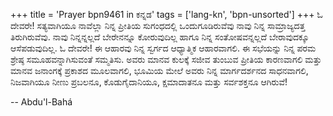 +++
title = 'Prayer bpn9461 in ಕನ್ನಡ'
tags = ['lang-kn', 'bpn-unsorted']
+++
ಓ ದೇವರೇ! ಸತ್ಯವಾಗಿಯೂ ನಾವೆಲ್ಲಾ ನಿನ್ನ ಪ್ರೀತಿಯ ಸುಗಂಧದಲ್ಲಿ ಒಂದುಗೂಡಿರುವೆವು ನಾವು ನಿನ್ನ ಸಾಮ್ರಾಜ್ಯದತ್ತ ತಿರುಗಿರುವೆವು.  ನಾವು ನಿನ್ನನ್ನಲ್ಲದೆ ಬೇರೇನನ್ನೂ ಕೋರುವುದಿಲ್ಲ ಹಾಗೂ ನಿನ್ನ ಸಂತೋಷವನ್ನಲ್ಲದೆ ಬೇರಾವುದಕ್ಕೂ ಆಸೆಪಡುವುದಿಲ್ಲ.  ಓ ದೇವರೇ! ಈ ಆಹಾರವು ನಿನ್ನ ಸ್ವರ್ಗದ ಆಧ್ಯಾತ್ಮಿಕ ಆಹಾರವಾಗಲಿ.  ಈ ಸಭೆಯನ್ನು ನಿನ್ನ ಪರಮ ಶ್ರೇಷ್ಠ ಸಮೂಹವನ್ನಾಗಿಸುವಂತೆ ಸಮ್ಮತಿಸು.  ಅವರು ಮಾನವ ಕುಲಕ್ಕೆ ಸಜೀವ ತುಂಬುವ ಪ್ರೀತಿಯ ಕಾರಣವಾಗಲಿ ಮತ್ತು ಮಾನವ ಜನಾಂಗಕ್ಕೆ ಪ್ರಕಾಶದ ಮೂಲವಾಗಲಿ,  ಭೂಮಿಯ ಮೇಲೆ ಅವರು ನಿನ್ನ ಮಾರ್ಗದರ್ಶನದ ಸಾಧನವಾಗಲಿ, ನಿಜವಾಗಿಯೂ ನೀಣು ಪ್ರಬಲನೂ, ಕೊಡುಗೈದಾನಿಯೂ, ಕ್ಷಮಾದಾತನೂ ಮತ್ತು ಸರ್ವಶಕ್ತನೂ ಆಗಿರುವೆ!

-- Abdu'l-Bahá
